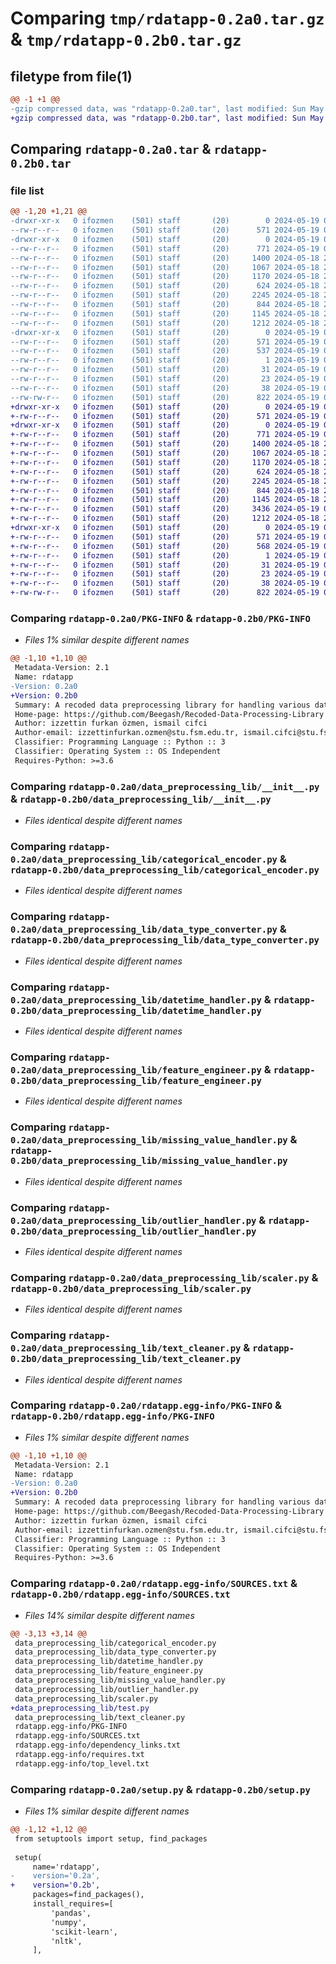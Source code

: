 # Comparing `tmp/rdatapp-0.2a0.tar.gz` & `tmp/rdatapp-0.2b0.tar.gz`

## filetype from file(1)

```diff
@@ -1 +1 @@
-gzip compressed data, was "rdatapp-0.2a0.tar", last modified: Sun May 19 00:21:19 2024, max compression
+gzip compressed data, was "rdatapp-0.2b0.tar", last modified: Sun May 19 00:46:56 2024, max compression
```

## Comparing `rdatapp-0.2a0.tar` & `rdatapp-0.2b0.tar`

### file list

```diff
@@ -1,20 +1,21 @@
-drwxr-xr-x   0 ifozmen    (501) staff       (20)        0 2024-05-19 00:21:19.661221 rdatapp-0.2a0/
--rw-r--r--   0 ifozmen    (501) staff       (20)      571 2024-05-19 00:21:19.661110 rdatapp-0.2a0/PKG-INFO
-drwxr-xr-x   0 ifozmen    (501) staff       (20)        0 2024-05-19 00:21:19.660324 rdatapp-0.2a0/data_preprocessing_lib/
--rw-r--r--   0 ifozmen    (501) staff       (20)      771 2024-05-19 00:15:02.000000 rdatapp-0.2a0/data_preprocessing_lib/__init__.py
--rw-r--r--   0 ifozmen    (501) staff       (20)     1400 2024-05-18 22:29:37.000000 rdatapp-0.2a0/data_preprocessing_lib/categorical_encoder.py
--rw-r--r--   0 ifozmen    (501) staff       (20)     1067 2024-05-18 22:01:35.000000 rdatapp-0.2a0/data_preprocessing_lib/data_type_converter.py
--rw-r--r--   0 ifozmen    (501) staff       (20)     1170 2024-05-18 22:04:22.000000 rdatapp-0.2a0/data_preprocessing_lib/datetime_handler.py
--rw-r--r--   0 ifozmen    (501) staff       (20)      624 2024-05-18 22:04:31.000000 rdatapp-0.2a0/data_preprocessing_lib/feature_engineer.py
--rw-r--r--   0 ifozmen    (501) staff       (20)     2245 2024-05-18 21:48:09.000000 rdatapp-0.2a0/data_preprocessing_lib/missing_value_handler.py
--rw-r--r--   0 ifozmen    (501) staff       (20)      844 2024-05-18 22:01:04.000000 rdatapp-0.2a0/data_preprocessing_lib/outlier_handler.py
--rw-r--r--   0 ifozmen    (501) staff       (20)     1145 2024-05-18 21:56:43.000000 rdatapp-0.2a0/data_preprocessing_lib/scaler.py
--rw-r--r--   0 ifozmen    (501) staff       (20)     1212 2024-05-18 21:57:57.000000 rdatapp-0.2a0/data_preprocessing_lib/text_cleaner.py
-drwxr-xr-x   0 ifozmen    (501) staff       (20)        0 2024-05-19 00:21:19.660960 rdatapp-0.2a0/rdatapp.egg-info/
--rw-r--r--   0 ifozmen    (501) staff       (20)      571 2024-05-19 00:21:19.000000 rdatapp-0.2a0/rdatapp.egg-info/PKG-INFO
--rw-r--r--   0 ifozmen    (501) staff       (20)      537 2024-05-19 00:21:19.000000 rdatapp-0.2a0/rdatapp.egg-info/SOURCES.txt
--rw-r--r--   0 ifozmen    (501) staff       (20)        1 2024-05-19 00:21:19.000000 rdatapp-0.2a0/rdatapp.egg-info/dependency_links.txt
--rw-r--r--   0 ifozmen    (501) staff       (20)       31 2024-05-19 00:21:19.000000 rdatapp-0.2a0/rdatapp.egg-info/requires.txt
--rw-r--r--   0 ifozmen    (501) staff       (20)       23 2024-05-19 00:21:19.000000 rdatapp-0.2a0/rdatapp.egg-info/top_level.txt
--rw-r--r--   0 ifozmen    (501) staff       (20)       38 2024-05-19 00:21:19.661265 rdatapp-0.2a0/setup.cfg
--rw-rw-r--   0 ifozmen    (501) staff       (20)      822 2024-05-19 00:16:54.000000 rdatapp-0.2a0/setup.py
+drwxr-xr-x   0 ifozmen    (501) staff       (20)        0 2024-05-19 00:46:56.579629 rdatapp-0.2b0/
+-rw-r--r--   0 ifozmen    (501) staff       (20)      571 2024-05-19 00:46:56.579460 rdatapp-0.2b0/PKG-INFO
+drwxr-xr-x   0 ifozmen    (501) staff       (20)        0 2024-05-19 00:46:56.578344 rdatapp-0.2b0/data_preprocessing_lib/
+-rw-r--r--   0 ifozmen    (501) staff       (20)      771 2024-05-19 00:15:02.000000 rdatapp-0.2b0/data_preprocessing_lib/__init__.py
+-rw-r--r--   0 ifozmen    (501) staff       (20)     1400 2024-05-18 22:29:37.000000 rdatapp-0.2b0/data_preprocessing_lib/categorical_encoder.py
+-rw-r--r--   0 ifozmen    (501) staff       (20)     1067 2024-05-18 22:01:35.000000 rdatapp-0.2b0/data_preprocessing_lib/data_type_converter.py
+-rw-r--r--   0 ifozmen    (501) staff       (20)     1170 2024-05-18 22:04:22.000000 rdatapp-0.2b0/data_preprocessing_lib/datetime_handler.py
+-rw-r--r--   0 ifozmen    (501) staff       (20)      624 2024-05-18 22:04:31.000000 rdatapp-0.2b0/data_preprocessing_lib/feature_engineer.py
+-rw-r--r--   0 ifozmen    (501) staff       (20)     2245 2024-05-18 21:48:09.000000 rdatapp-0.2b0/data_preprocessing_lib/missing_value_handler.py
+-rw-r--r--   0 ifozmen    (501) staff       (20)      844 2024-05-18 22:01:04.000000 rdatapp-0.2b0/data_preprocessing_lib/outlier_handler.py
+-rw-r--r--   0 ifozmen    (501) staff       (20)     1145 2024-05-18 21:56:43.000000 rdatapp-0.2b0/data_preprocessing_lib/scaler.py
+-rw-r--r--   0 ifozmen    (501) staff       (20)     3436 2024-05-19 00:23:55.000000 rdatapp-0.2b0/data_preprocessing_lib/test.py
+-rw-r--r--   0 ifozmen    (501) staff       (20)     1212 2024-05-18 21:57:57.000000 rdatapp-0.2b0/data_preprocessing_lib/text_cleaner.py
+drwxr-xr-x   0 ifozmen    (501) staff       (20)        0 2024-05-19 00:46:56.579153 rdatapp-0.2b0/rdatapp.egg-info/
+-rw-r--r--   0 ifozmen    (501) staff       (20)      571 2024-05-19 00:46:56.000000 rdatapp-0.2b0/rdatapp.egg-info/PKG-INFO
+-rw-r--r--   0 ifozmen    (501) staff       (20)      568 2024-05-19 00:46:56.000000 rdatapp-0.2b0/rdatapp.egg-info/SOURCES.txt
+-rw-r--r--   0 ifozmen    (501) staff       (20)        1 2024-05-19 00:46:56.000000 rdatapp-0.2b0/rdatapp.egg-info/dependency_links.txt
+-rw-r--r--   0 ifozmen    (501) staff       (20)       31 2024-05-19 00:46:56.000000 rdatapp-0.2b0/rdatapp.egg-info/requires.txt
+-rw-r--r--   0 ifozmen    (501) staff       (20)       23 2024-05-19 00:46:56.000000 rdatapp-0.2b0/rdatapp.egg-info/top_level.txt
+-rw-r--r--   0 ifozmen    (501) staff       (20)       38 2024-05-19 00:46:56.579688 rdatapp-0.2b0/setup.cfg
+-rw-rw-r--   0 ifozmen    (501) staff       (20)      822 2024-05-19 00:46:45.000000 rdatapp-0.2b0/setup.py
```

### Comparing `rdatapp-0.2a0/PKG-INFO` & `rdatapp-0.2b0/PKG-INFO`

 * *Files 1% similar despite different names*

```diff
@@ -1,10 +1,10 @@
 Metadata-Version: 2.1
 Name: rdatapp
-Version: 0.2a0
+Version: 0.2b0
 Summary: A recoded data preprocessing library for handling various data cleaning and transformation tasks. The library includes classes for text cleaning, missing value imputation, one-hot encoding and more.
 Home-page: https://github.com/Beegash/Recoded-Data-Processing-Library
 Author: izzettin furkan özmen, ismail cifci
 Author-email: izzettinfurkan.ozmen@stu.fsm.edu.tr, ismail.cifci@stu.fsm.edu.tr
 Classifier: Programming Language :: Python :: 3
 Classifier: Operating System :: OS Independent
 Requires-Python: >=3.6
```

### Comparing `rdatapp-0.2a0/data_preprocessing_lib/__init__.py` & `rdatapp-0.2b0/data_preprocessing_lib/__init__.py`

 * *Files identical despite different names*

### Comparing `rdatapp-0.2a0/data_preprocessing_lib/categorical_encoder.py` & `rdatapp-0.2b0/data_preprocessing_lib/categorical_encoder.py`

 * *Files identical despite different names*

### Comparing `rdatapp-0.2a0/data_preprocessing_lib/data_type_converter.py` & `rdatapp-0.2b0/data_preprocessing_lib/data_type_converter.py`

 * *Files identical despite different names*

### Comparing `rdatapp-0.2a0/data_preprocessing_lib/datetime_handler.py` & `rdatapp-0.2b0/data_preprocessing_lib/datetime_handler.py`

 * *Files identical despite different names*

### Comparing `rdatapp-0.2a0/data_preprocessing_lib/feature_engineer.py` & `rdatapp-0.2b0/data_preprocessing_lib/feature_engineer.py`

 * *Files identical despite different names*

### Comparing `rdatapp-0.2a0/data_preprocessing_lib/missing_value_handler.py` & `rdatapp-0.2b0/data_preprocessing_lib/missing_value_handler.py`

 * *Files identical despite different names*

### Comparing `rdatapp-0.2a0/data_preprocessing_lib/outlier_handler.py` & `rdatapp-0.2b0/data_preprocessing_lib/outlier_handler.py`

 * *Files identical despite different names*

### Comparing `rdatapp-0.2a0/data_preprocessing_lib/scaler.py` & `rdatapp-0.2b0/data_preprocessing_lib/scaler.py`

 * *Files identical despite different names*

### Comparing `rdatapp-0.2a0/data_preprocessing_lib/text_cleaner.py` & `rdatapp-0.2b0/data_preprocessing_lib/text_cleaner.py`

 * *Files identical despite different names*

### Comparing `rdatapp-0.2a0/rdatapp.egg-info/PKG-INFO` & `rdatapp-0.2b0/rdatapp.egg-info/PKG-INFO`

 * *Files 1% similar despite different names*

```diff
@@ -1,10 +1,10 @@
 Metadata-Version: 2.1
 Name: rdatapp
-Version: 0.2a0
+Version: 0.2b0
 Summary: A recoded data preprocessing library for handling various data cleaning and transformation tasks. The library includes classes for text cleaning, missing value imputation, one-hot encoding and more.
 Home-page: https://github.com/Beegash/Recoded-Data-Processing-Library
 Author: izzettin furkan özmen, ismail cifci
 Author-email: izzettinfurkan.ozmen@stu.fsm.edu.tr, ismail.cifci@stu.fsm.edu.tr
 Classifier: Programming Language :: Python :: 3
 Classifier: Operating System :: OS Independent
 Requires-Python: >=3.6
```

### Comparing `rdatapp-0.2a0/rdatapp.egg-info/SOURCES.txt` & `rdatapp-0.2b0/rdatapp.egg-info/SOURCES.txt`

 * *Files 14% similar despite different names*

```diff
@@ -3,13 +3,14 @@
 data_preprocessing_lib/categorical_encoder.py
 data_preprocessing_lib/data_type_converter.py
 data_preprocessing_lib/datetime_handler.py
 data_preprocessing_lib/feature_engineer.py
 data_preprocessing_lib/missing_value_handler.py
 data_preprocessing_lib/outlier_handler.py
 data_preprocessing_lib/scaler.py
+data_preprocessing_lib/test.py
 data_preprocessing_lib/text_cleaner.py
 rdatapp.egg-info/PKG-INFO
 rdatapp.egg-info/SOURCES.txt
 rdatapp.egg-info/dependency_links.txt
 rdatapp.egg-info/requires.txt
 rdatapp.egg-info/top_level.txt
```

### Comparing `rdatapp-0.2a0/setup.py` & `rdatapp-0.2b0/setup.py`

 * *Files 1% similar despite different names*

```diff
@@ -1,12 +1,12 @@
 from setuptools import setup, find_packages
 
 setup(
     name='rdatapp',
-    version='0.2a',
+    version='0.2b',
     packages=find_packages(),
     install_requires=[
         'pandas',
         'numpy',
         'scikit-learn',
         'nltk',
     ],
```

